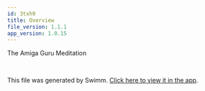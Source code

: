 ```yaml
---
id: 3txh9
title: Overview
file_version: 1.1.1
app_version: 1.0.15
---
```


The Amiga Guru Meditation

<br/>

This file was generated by Swimm. [Click here to view it in the app](https://app.swimm.io/repos/Z2l0aHViJTNBJTNBQW1pZ2EtR3VydS1NZWRpdGF0aW9uJTNBJTNBZ2ZhemlvbGk=/docs/3txh9).
